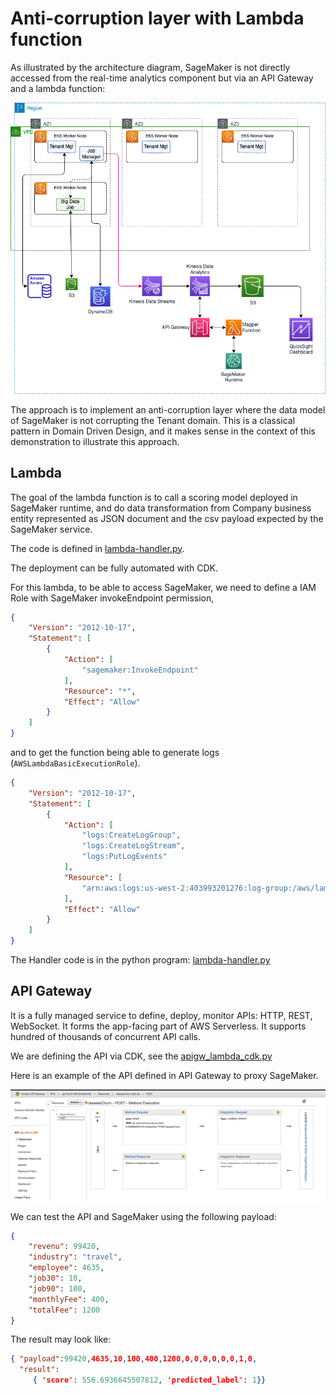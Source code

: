 # Anti-corruption layer with Lambda function

As illustrated by the architecture diagram, SageMaker is not directly accessed from the real-time analytics component but via an API Gateway and a lambda function:

![](./diagrams/solution-comp-view.drawio.png)

 The approach is to implement an anti-corruption layer where the data model of SageMaker is not corrupting the Tenant domain. This is a classical pattern in Domain Driven Design, and it makes sense in the context of this demonstration to illustrate this approach.

## Lambda

The goal of the lambda function is to call a scoring model deployed in SageMaker runtime, and do data transformation from Company business entity represented as JSON document and the csv payload expected by the SageMaker service.

The code is defined in [lambda-handler.py](https://github.com/jbcodeforce/big-data-tenant-analytics/blob/main/setup/saas-solution-cdk/lambda/lambda-handler.py).

The deployment can be fully automated with CDK.

For this lambda, to be able to access SageMaker, we need to define a IAM Role with SageMaker invokeEndpoint permission, 

```json
{
    "Version": "2012-10-17",
    "Statement": [
        {
            "Action": [
                "sagemaker:InvokeEndpoint"
            ],
            "Resource": "*",
            "Effect": "Allow"
        }
    ]
}
```

and to get the function being able to generate logs (`AWSLambdaBasicExecutionRole`).

```json
{
    "Version": "2012-10-17",
    "Statement": [
        {
            "Action": [
                "logs:CreateLogGroup",
                "logs:CreateLogStream",
                "logs:PutLogEvents"
            ],
            "Resource": [
                "arn:aws:logs:us-west-2:403993201276:log-group:/aws/lambda/mapper-SMInvokeEndpoint:*"
            ],
            "Effect": "Allow"
        }
    ]
}
```

The Handler code is in the python program: [lambda-handler.py](https://github.com/jbcodeforce/big-data-tenant-analytics/blob/main/setup/saas-solution-cdk/lambda/lambda-handler.py)

## API Gateway

It is a fully managed service to define, deploy, monitor APIs: HTTP, REST, WebSocket. It forms the app-facing part of AWS Serverless. It supports hundred of thousands of concurrent API calls.

We are defining the API via CDK, see the [apigw_lambda_cdk.py](https://github.com/jbcodeforce/big-data-tenant-analytics/tree/main/setup/saas-solution-cdk/apigw_lambda_cdk/apigw_lambda_cdk.py)

Here is an example of the API defined in API Gateway to proxy SageMaker.

![](./images/apigtw-churnapi.png)

We can test the API and SageMaker using the following payload:

```json
{ 
    "revenu": 99420,
    "industry": "travel",
    "employee": 4635,
    "job30": 10,
    "job90": 100,
    "monthlyFee": 400,
    "totalFee": 1200
}
```

The result may look like:

```json
{ "payload":99420,4635,10,100,400,1200,0,0,0,0,0,0,1,0,
  "result": 
     { 'score': 556.6936645507812, 'predicted_label': 1}}
```
